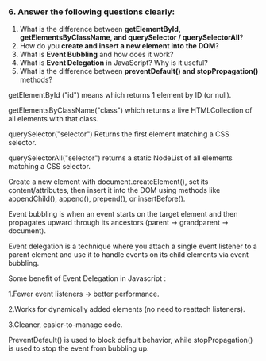 
### 6. Answer the following questions clearly:

1. What is the difference between **getElementById, getElementsByClassName, and querySelector / querySelectorAll**?
2. How do you **create and insert a new element into the DOM**?
3. What is **Event Bubbling** and how does it work?
4. What is **Event Delegation** in JavaScript? Why is it useful?
5. What is the difference between **preventDefault() and stopPropagation()** methods?


<!-- 1.Ans:  -->
getElementById ("id") means which  returns 1 element by ID (or null).

getElementsByClassName("class") which  returns a live HTMLCollection of all elements with that class.

querySelector("selector")  Returns the first element matching a CSS selector.

querySelectorAll("selector")  returns a static NodeList of all elements matching a CSS selector.

<!-- 2.Ans: -->
Create a new element with document.createElement(), set its content/attributes, then insert it into the DOM using methods like appendChild(), append(), prepend(), or insertBefore().

<!-- 3.Ans: -->
Event bubbling is when an event starts on the target element and then propagates upward through its ancestors (parent → grandparent → document).

<!-- 4.Ans: -->
Event delegation is a technique where you attach a single event listener to a parent element and use it to handle events on its child elements via event bubbling.

Some benefit of Event Delegation in Javascript :

1.Fewer event listeners → better performance.

2.Works for dynamically added elements (no need to reattach listeners).

3.Cleaner, easier-to-manage code.

<!-- 5.Ans: -->
PreventDefault()  is used to block default behavior, while 
stopPropagation() is used to stop the event from bubbling up.
